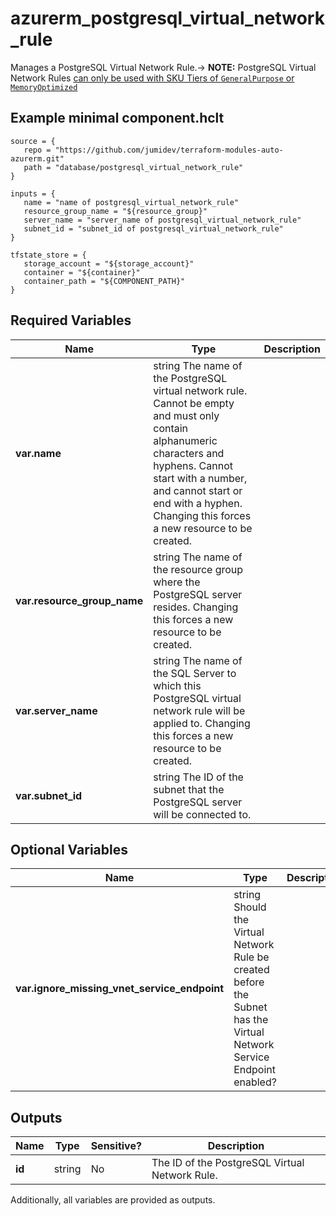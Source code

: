 # azurerm_postgresql_virtual_network_rule

Manages a PostgreSQL Virtual Network Rule.-> **NOTE:** PostgreSQL Virtual Network Rules [can only be used with SKU Tiers of `GeneralPurpose` or `MemoryOptimized`](https://docs.microsoft.com/azure/postgresql/concepts-data-access-and-security-vnet)

## Example minimal component.hclt

```hcl
source = {
   repo = "https://github.com/jumidev/terraform-modules-auto-azurerm.git" 
   path = "database/postgresql_virtual_network_rule" 
}

inputs = {
   name = "name of postgresql_virtual_network_rule" 
   resource_group_name = "${resource_group}" 
   server_name = "server_name of postgresql_virtual_network_rule" 
   subnet_id = "subnet_id of postgresql_virtual_network_rule" 
}

tfstate_store = {
   storage_account = "${storage_account}" 
   container = "${container}" 
   container_path = "${COMPONENT_PATH}" 
}

```

## Required Variables

| Name | Type |  Description |
| ---- | --------- |  ----------- |
| **var.name** | string  The name of the PostgreSQL virtual network rule. Cannot be empty and must only contain alphanumeric characters and hyphens. Cannot start with a number, and cannot start or end with a hyphen. Changing this forces a new resource to be created. | 
| **var.resource_group_name** | string  The name of the resource group where the PostgreSQL server resides. Changing this forces a new resource to be created. | 
| **var.server_name** | string  The name of the SQL Server to which this PostgreSQL virtual network rule will be applied to. Changing this forces a new resource to be created. | 
| **var.subnet_id** | string  The ID of the subnet that the PostgreSQL server will be connected to. | 

## Optional Variables

| Name | Type |  Description |
| ---- | --------- |  ----------- |
| **var.ignore_missing_vnet_service_endpoint** | string  Should the Virtual Network Rule be created before the Subnet has the Virtual Network Service Endpoint enabled? | 



## Outputs

| Name | Type | Sensitive? | Description |
| ---- | ---- | --------- | --------- |
| **id** | string | No  | The ID of the PostgreSQL Virtual Network Rule. | 

Additionally, all variables are provided as outputs.
